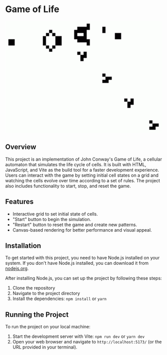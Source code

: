 # Game of Life

![Demo](demo.gif)

## Overview

This project is an implementation of John Conway's Game of Life, a cellular automaton that simulates the life cycle of cells. It is built with HTML, JavaScript, and Vite as the build tool for a faster development experience. Users can interact with the game by setting initial cell states on a grid and watching the cells evolve over time according to a set of rules. The project also includes functionality to start, stop, and reset the game.

## Features

- Interactive grid to set initial state of cells.
- "Start" button to begin the simulation.
- "Restart" button to reset the game and create new patterns.
- Canvas-based rendering for better performance and visual appeal.

## Installation

To get started with this project, you need to have Node.js installed on your system. If you don't have Node.js installed, you can download it from [nodejs.org](https://nodejs.org/).

After installing Node.js, you can set up the project by following these steps:

1. Clone the repository
2. Navigate to the project directory
3. Install the dependencies: `npm install` or `yarn`

## Running the Project

To run the project on your local machine:

1. Start the development server with Vite: `npm run dev` or `yarn dev`
2. Open your web browser and navigate to `http://localhost:5173/` (or the URL provided in your terminal).